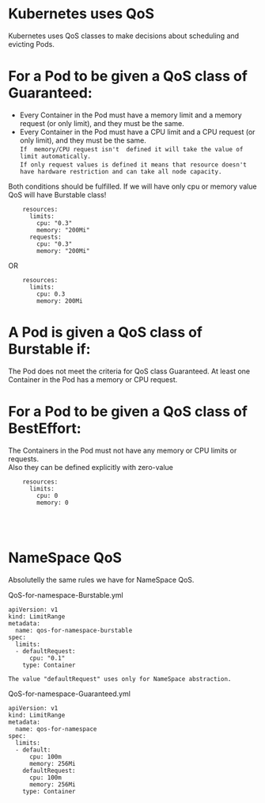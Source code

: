 # Kubernetes uses QoS

Kubernetes uses QoS classes to make decisions about scheduling and evicting Pods.

# For a Pod to be given a QoS class of Guaranteed:

- Every Container in the Pod must have a memory limit and a memory request (or only limit), and they must be the same.
- Every Container in the Pod must have a CPU limit and a CPU request (or only limit), and they must be the same.<br>
`If  memory/CPU request isn't  defined it will take the value of limit automatically.`<br> 
`If only request values is defined it means that resource doesn't have hardware restriction and can take all node capacity.`

Both conditions should be fulfilled. If we will have only cpu or memory value QoS will have Burstable class!

```
    resources:
      limits:
        cpu: "0.3"
        memory: "200Mi"
      requests:
        cpu: "0.3"
        memory: "200Mi"
```

OR

```
    resources:
      limits:
        cpu: 0.3
        memory: 200Mi
```

# A Pod is given a QoS class of Burstable if:

The Pod does not meet the criteria for QoS class Guaranteed. At least one Container in the Pod has a memory or CPU request.

# For a Pod to be given a QoS class of BestEffort:

The Containers in the Pod must not have any memory or CPU limits or requests. <br>Also they can be defined explicitly with zero-value
```
    resources:
      limits:
        cpu: 0
        memory: 0
```
<br><br>
# NameSpace QoS

Absolutelly the same rules we have for NameSpace QoS.<br>

QoS-for-namespace-Burstable.yml
```
apiVersion: v1
kind: LimitRange
metadata:
  name: qos-for-namespace-burstable 
spec:
  limits:
  - defaultRequest:
      cpu: "0.1"
    type: Container
```

`The value "defaultRequest" uses only for NameSpace abstraction.`


QoS-for-namespace-Guaranteed.yml
```
apiVersion: v1
kind: LimitRange
metadata:
  name: qos-for-namespace
spec:
  limits:
  - default:
      cpu: 100m
      memory: 256Mi
    defaultRequest:
      cpu: 100m
      memory: 256Mi
    type: Container
```